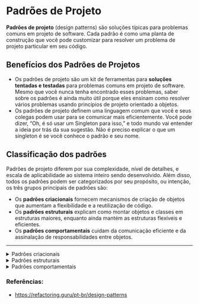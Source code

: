 # Padrões de Projeto

**Padrões de projeto** (design patterns) são soluções típicas para problemas comuns em projeto de software. Cada padrão é como uma planta de construção que você pode customizar para resolver um problema de projeto particular em seu código.

## Benefícios dos Padrões de Projetos

-   Os padrões de projeto são um kit de ferramentas para  **soluções tentadas e testadas**  para problemas comuns em projeto de software. Mesmo que você nunca tenha encontrado esses problemas, saber sobre os padrões é ainda muito útil porque eles ensinam como resolver vários problemas usando princípios de projeto orientado a objetos.
-   Os padrões de projeto definem uma linguagem comum que você e seus colegas podem usar para se comunicar mais eficientemente. Você pode dizer, “Oh, é só usar um Singleton para isso,” e todo mundo vai entender a ideia por trás da sua sugestão. Não é preciso explicar o que um singleton é se você conhece o padrão e seu nome.

## Classificação dos padrões

Padrões de projeto diferem por sua complexidade, nível de detalhes, e escala de aplicabilidade ao sistema inteiro sendo desenvolvido. Além disso, todos os padrões podem ser categorizados por seu propósito, ou intenção, os três grupos principais de padrões são:

-   Os  **padrões criacionais**  fornecem mecanismos de criação de objetos que aumentam a flexibilidade e a reutilização de código.
-   Os  **padrões estruturais**  explicam como montar objetos e classes em estruturas maiores, enquanto ainda mantém as estruturas flexíveis e eficientes.
-   Os  **padrões comportamentais**  cuidam da comunicação eficiente e da assinalação de responsabilidades entre objetos.

----

<details>
  <summary>Padrões criacionais</summary>
  
  # Factory Method
  
  O Factory Method é um padrão criacional de projeto que fornece uma interface para criar objetos em uma superclasse, mas permite que as subclasses alterem o tipo de objetos que serão criados.
  
  ![](https://refactoring.guru/images/patterns/content/factory-method/factory-method-pt-br-2x.png#gh-light-mode-only)

  ## Problema / Motivação

  Imagine que você está criando uma aplicação de gerenciamento de logística. A primeira versão da sua aplicação pode lidar apenas com o transporte de caminhões, portanto a maior parte do seu código fica dentro da classe Caminhão.

Depois de um tempo, sua aplicação se torna bastante popular. Todos os dias você recebe dezenas de solicitações de empresas de transporte marítimo para incorporar a logística marítima na aplicação.
  
  ![](https://refactoring.guru/images/patterns/diagrams/factory-method/problem1-pt-br-2x.png#gh-light-mode-only)
  
  Boa notícia, certo? Mas e o código? Atualmente, a maior parte do seu código é acoplada à classe **Caminhão**. Adicionar **Navio** à aplicação exigiria alterações em toda a base de código. Além disso, se mais tarde você decidir adicionar outro tipo de transporte à aplicação, provavelmente precisará fazer todas essas alterações novamente.

Como resultado, você terá um código bastante sujo, repleto de condicionais que alteram o comportamento da aplicação, dependendo da classe de objetos de transporte.

  ## Solução

  O padrão Factory Method sugere que você substitua chamadas diretas de construção de objetos por chamadas para um método **fábrica** especial, os objetos retornados desse método  geralmente são chamados de **produtos**.
  Com isso, podemos sobrescrever o método fábrica em uma subclasse e alterar a classe de produtos que estão sendo criados pelo método. Porém, há uma pequena limitação: as subclasses só podem retornar tipos diferentes de produtos se esses produtos tiverem uma classe ou interface base em comum. Além disso, o método fábrica na classe base deve ter seu tipo de retorno declarado como essa interface.

  ![](https://refactoring.guru/images/patterns/diagrams/factory-method/structure.png)

  O código que usa o método fábrica (geralmente chamado de código cliente) não vê diferença entre os produtos reais retornados por várias subclasses. O cliente trata todos os produtos como um Transporte abstrato. O cliente sabe que todos os objetos de transporte devem ter o método entregar, mas como exatamente ele funciona não é importante para o cliente.

  ## Quando devemos aplicar?

  - O Factory Method deve ser usado quando não se sabe a priori os tipos e dependências exatas dos objetos com os quais seu código deve funcionar.

  - Também é indicado usar o Factory Method quando desejar fornecer aos usuários da sua biblioteca ou framework uma maneira de estender seus componentes internos.

  - Busca de uma melhor qualidade de código. 
  
</details>

<details>
  <summary>Padrões estruturais</summary>

  # Adapter
  O Adapter é um padrão de projeto estrutural que permite objetos com interfaces incompatíveis colaborarem entre si. Ou seja, como o nome propõe o Adapter ele funciona como um adaptador.

  ![](https://refactoring.guru/images/patterns/content/adapter/adapter-pt-br.png?id=05f144d30c63000fbe59e09f29bb488d)

  ## Problema / Motivação

  Problema

  ## Solução

  Ele é um objeto especial que converte a interface de um objeto para que outro objeto possa entendê-lo.

  1) O adaptador obtém uma interface, compatível com um dos objetos existentes.
  2) Usando essa interface, o objeto existente pode chamar os métodos do adaptador com segurança.
  3) Ao receber a chamada, o adaptador passa o pedido para o segundo objeto, mas em um formato e ordem que o segundo objeto espera.

  ![](https://refactoring.guru/images/patterns/diagrams/adapter/solution-pt-br.png?id=ffe986cb8e979f54610072f35928d04e)

  Exemplo para compreender melhor o Adapter

  ![](https://refactoring.guru/images/patterns/content/adapter/adapter-comic-1-pt-br.png?id=a33f9306db5a3932525827fe93a9676a)

  ## Quando devemos aplicar?
  quando?

</details>

<details>
  <summary>Padrões comportamentais</summary>
  
</details>


### Referências:

- https://refactoring.guru/pt-br/design-patterns
